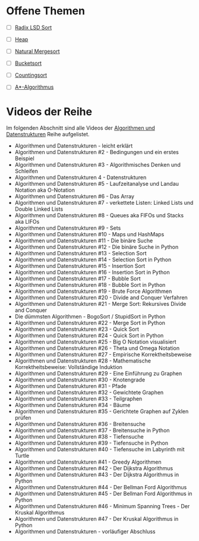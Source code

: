 # Offene Themen

- [ ] [Radix LSD Sort](./RadixLSDSort.md)
- [ ] [Heap]()
- [ ] [Natural Mergesort]()
- [ ] [Bucketsort]()
- [ ] [Countingsort]()
- [ ] [A*-Algorithmus]()


# Videos der Reihe

Im folgenden Abschnitt sind alle Videos der [Algorithmen und Datenstrukturen](https://www.youtube.com/watch?v=eXjay16RMw0&list=PLNmsVeXQZj7q2hZHyLJS6IeHQIlyEgKqf) Reihe aufgelistet.

- Algorithmen und Datenstrukturen - leicht erklärt
- Algorithmen und Datenstrukturen #2 - Bedingungen und ein erstes Beispiel
- Algorithmen und Datenstrukturen #3 - Algorithmisches Denken und Schleifen
- Algorithmen und Datenstrukturen 4 - Datenstrukturen
- Algorithmen und Datenstrukturen #5 - Laufzeitanalyse und Landau Notation aka O-Notation
- Algorithmen und Datenstrukturen #6 - Das Array
- Algorithmen und Datenstrukturen #7 - verkettete Listen: Linked Lists und Double Linked Lists
- Algorithmen und Datenstrukturen #8 - Queues aka FIFOs und Stacks aka LIFOs
- Algorithmen und Datenstrukturen #9 - Sets
- Algorithmen und Datenstrukturen #10 - Maps und HashMaps
- Algorithmen und Datenstrukturen #11 - Die binäre Suche
- Algorithmen und Datenstrukturen #12 - Die binäre Suche in Python
- Algorithmen und Datenstrukturen #13 - Selection Sort
- Algorithmen und Datenstrukturen #14 - Selection Sort in Python
- Algorithmen und Datenstrukturen #15 - Insertion Sort
- Algorithmen und Datenstrukturen #16 - Insertion Sort in Python
- Algorithmen und Datenstrukturen #17 - Bubble Sort
- Algorithmen und Datenstrukturen #18 - Bubble Sort in Python
- Algorithmen und Datenstrukturen #19 - Brute Force Algorithmen
- Algorithmen und Datenstrukturen #20 - Divide and Conquer Verfahren
- Algorithmen und Datenstrukturen #21 - Merge Sort: Rekursives Divide and Conquer
- Die dümmsten Algorithmen - BogoSort / StupidSort in Python
- Algorithmen und Datenstrukturen #22 - Merge Sort in Python
- Algorithmen und Datenstrukturen #23 - Quick Sort
- Algorithmen und Datenstrukturen #24 - Quick Sort in Python
- Algorithmen und Datenstrukturen #25 - Big O Notation visualisiert
- Algorithmen und Datenstrukturen #26 - Theta und Omega Notation
- Algorithmen und Datenstrukturen #27 - Empirische Korrektheitsbeweise
- Algorithmen und Datenstrukturen #28 - Mathematische Korrektheitsbeweise: Vollständige Induktion
- Algorithmen und Datenstrukturen #29 - Eine Einführung zu Graphen
- Algorithmen und Datenstrukturen #30 - Knotengrade
- Algorithmen und Datenstrukturen #31 - Pfade
- Algorithmen und Datenstrukturen #32 - Gewichtete Graphen
- Algorithmen und Datenstrukturen #33 - Teilgraphen
- Algorithmen und Datenstrukturen #34 - Bäume
- Algorithmen und Datenstrukturen #35 - Gerichtete Graphen auf Zyklen prüfen
- Algorithmen und Datenstrukturen #36 - Breitensuche
- Algorithmen und Datenstrukturen #37 - Breitensuche in Python
- Algorithmen und Datenstrukturen #38 - Tiefensuche
- Algorithmen und Datenstrukturen #39 - Tiefensuche in Python
- Algorithmen und Datenstrukturen #40 - Tiefensuche im Labyrinth mit Turtle
- Algorithmen und Datenstrukturen #41 - Greedy Algorithmen
- Algorithmen und Datenstrukturen #42 - Der Dijkstra Algorithmus
- Algorithmen und Datenstrukturen #43 - Der Dijkstra Algorithmus in Python
- Algorithmen und Datenstrukturen #44 - Der Bellman Ford Algorithmus
- Algorithmen und Datenstrukturen #45 - Der Bellman Ford Algorithmus in Python
- Algorithmen und Datenstrukturen #46 - Minimum Spanning Trees - Der Kruskal Algorithmus
- Algorithmen und Datenstrukturen #47 - Der Kruskal Algorithmus in Python
- Algorithmen und Datenstrukturen - vorläufiger Abschluss